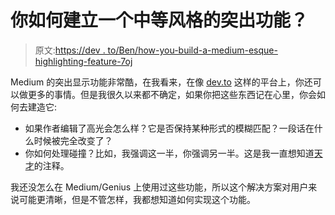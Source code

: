 # 你如何建立一个中等风格的突出功能？

> 原文:[https://dev . to/Ben/how-you-build-a-medium-esque-highlighting-feature-7oj](https://dev.to/ben/how-would-you-build-a-medium-esque-highlighting-feature-7oj)

Medium 的突出显示功能非常酷，在我看来，在像 [dev.to](https://dev.to/) 这样的平台上，你还可以做更多的事情。但是我很久以来都不确定，如果你把这些东西记在心里，你会如何去建造它:

*   如果作者编辑了高光会怎么样？它是否保持某种形式的模糊匹配？一段话在什么时候被完全改变了？
*   你如何处理碰撞？比如，我强调这一半，你强调另一半。这是我一直想知道[天才](https://genius.com/)的注释。

我还没怎么在 Medium/Genius 上使用过这些功能，所以这个解决方案对用户来说可能更清晰，但是不管怎样，我都想知道如何实现这个功能。